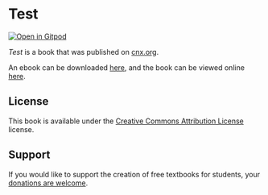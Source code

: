 # Test

[![Open in Gitpod](https://gitpod.io/button/open-in-gitpod.svg)](https://gitpod.io/from-referrer/)

_Test_ is a book that was published on [cnx.org](https://cnx.org/).

An ebook can be downloaded [here](https://github.com/cnx-user-books/cnxbook-test/releases/latest), and the book can be viewed online [here](https://github.com/cnx-user-books/cnxbook-test/releases/latest).

## License
This book is available under the [Creative Commons Attribution License](./LICENSE) license.

## Support
If you would like to support the creation of free textbooks for students, your [donations are welcome](https://riceconnect.rice.edu/donation/support-openstax-banner).
